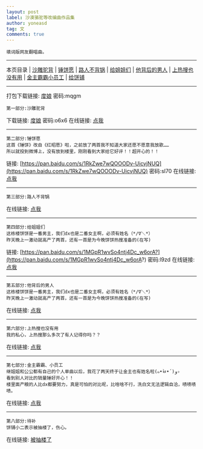```yaml
---
layout: post
label: 沙漠骆驼等改编曲作品集
author: yoneasd
tag: 文
comments: true
---
```


    填词版网友翻唱曲。
    
---

本页目录 \| [沙雕驼背](#dxjje)  \| [锤饼愿](#dxjja) \| [路人不背锅](#dxjjb) \| [给姐姐们](#dxjjc) \| [他背后的男人](#dxjjd) \| [上热搜也没有用](#dxjjf) \| [金主霸霸小员工](#dxjjg) \| [给饼铺](#dxjjg)

---

打包下载链接: [度娘](https://pan.baidu.com/s/1CoE1CWqV3xEdV6DZ_IE6XA?) 密码:mqgm

<a name="dxjje"></a>

    第一部分:沙雕驼背
    
下载链接: [度娘](https://pan.baidu.com/s/1lcLpVt5WMKogy_e6XYg5gw) 密码:o6x6
在线链接: [点我](http://star-fans.com/app/dist/play.html?id=708168&shareuserid=811078&sharetime=1542362043040&isqrcode=0&platform=5)

---

<a name="dxjja"></a>

    第二部分:锤饼愿
    这首《锤饼》改自《红昭愿》啦，之前放了两首我不知道大家还愿不愿意我放歌……
    所以就投到微博上，没有放到楼里，刚刚看到大家给它好评！！超开心的！！
    
链接: [https://pan.baidu.com/s/1RkZwe7wQOOODv-UicvjNUQ](https://pan.baidu.com/s/1RkZwe7wQOOODv-UicvjNUQ) 密码:sl70
在线链接: [点我](http://star-fans.com/app/dist/play.html?id=708328&shareuserid=811078&sharetime=1542362077882&isqrcode=0&platform=5)

---

<a name="dxjjb"></a>

    第三部分:路人不背锅
    
在线链接: [点我](http://star-fans.com/app/dist/play.html?id=708441&shareuserid=811078&sharetime=1542362109986&isqrcode=0&platform=5)

---

<a name="dxjjc"></a>

    第四部分:给姐姐们
    这栋楼饼饼是一番男主，我们dx也是二番女主啊，必须有姓名（*/∇＼*）
    昨天晚上一激动就高产了两首，还有一首是为今晚饼饼热搜准备的(在写)
    
链接: [https://pan.baidu.com/s/1MGpR1wvSo4ntj4Dc_w6orA?](https://pan.baidu.com/s/1MGpR1wvSo4ntj4Dc_w6orA?) 密码:l9zd
在线链接: [点我](http://star-fans.com/app/dist/play.html?id=708511&shareuserid=811078&sharetime=1542362146582&isqrcode=0&platform=5)

---

<a name="dxjjd"></a>

    第五部分:他背后的男人
    这栋楼饼饼是一番男主，我们dx也是二番女主啊，必须有姓名（*/∇＼*）
    昨天晚上一激动就高产了两首，还有一首是为今晚饼饼热搜准备的(在写)
    
在线链接: [点我](http://star-fans.com/app/dist/play.html?id=708586&shareuserid=811078&sharetime=1542362202060&isqrcode=0&platform=5)

---

<a name="dxjjf"></a>

    第六部分:上热搜也没有用
    我的私心，上热搜那么多次了有人记得你吗？？
    
在线链接: [点我](http://star-fans.com/app/dist/play.html?id=708370&shareuserid=811078&sharetime=1542362717180&isqrcode=0&platform=5)

---

<a name="dxjjg"></a>

    第七部分:金主霸霸、小员工
    继姐姐和公公都有自己的个人单曲以后，我花了两天终于让金主也有姓名啦(๑•̀ㅂ•́)و✧
    看到别人对比的销量锤好开心！！
    楼里面产粮的人比dx都要努力，真是可怕的对比呢，比啥啥不行，洗白文无法逻辑自洽，啧啧啧啧。
    
在线链接: [点我](http://star-fans.com/app/dist/play.html?id=709540&shareuserid=811078&sharetime=1542623089645&isqrcode=0&platform=5)

---

<a name="dxjjh"></a>

    第八部分:待补
    饼铺小二表示被抽楼了，伤心。
    
在线链接: [被抽楼了](#)